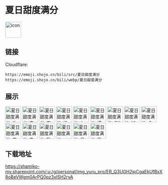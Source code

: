 # 夏日甜度满分
<img src="https://emoji.shojo.cn/bili/src/夏日甜度满分/icon.png" width="50" height="50" alt="icon">

## 链接
Cloudflare:
```
https://emoji.shojo.cn/bili/src/夏日甜度满分
https://emoji.shojo.cn/bili/webp/夏日甜度满分
```
## 展示
<img src="https://emoji.shojo.cn/bili/src/夏日甜度满分/夏日甜度满分-收到.png" width="50" height="50" alt="夏日甜度满分-收到">
<img src="https://emoji.shojo.cn/bili/src/夏日甜度满分/夏日甜度满分-来杯美式.png" width="50" height="50" alt="夏日甜度满分-来杯美式">
<img src="https://emoji.shojo.cn/bili/src/夏日甜度满分/夏日甜度满分-来杯拿铁.png" width="50" height="50" alt="夏日甜度满分-来杯拿铁">
<img src="https://emoji.shojo.cn/bili/src/夏日甜度满分/夏日甜度满分-奶茶续命.png" width="50" height="50" alt="夏日甜度满分-奶茶续命">
<img src="https://emoji.shojo.cn/bili/src/夏日甜度满分/夏日甜度满分-友谊干杯.png" width="50" height="50" alt="夏日甜度满分-友谊干杯">
<img src="https://emoji.shojo.cn/bili/src/夏日甜度满分/夏日甜度满分-摸鱼.png" width="50" height="50" alt="夏日甜度满分-摸鱼">
<img src="https://emoji.shojo.cn/bili/src/夏日甜度满分/夏日甜度满分-OK.png" width="50" height="50" alt="夏日甜度满分-OK">
<img src="https://emoji.shojo.cn/bili/src/夏日甜度满分/夏日甜度满分-加冰.png" width="50" height="50" alt="夏日甜度满分-加冰">
<img src="https://emoji.shojo.cn/bili/src/夏日甜度满分/夏日甜度满分-全糖.png" width="50" height="50" alt="夏日甜度满分-全糖">
<img src="https://emoji.shojo.cn/bili/src/夏日甜度满分/夏日甜度满分-去冰.png" width="50" height="50" alt="夏日甜度满分-去冰">
<img src="https://emoji.shojo.cn/bili/src/夏日甜度满分/夏日甜度满分-去糖.png" width="50" height="50" alt="夏日甜度满分-去糖">
<img src="https://emoji.shojo.cn/bili/src/夏日甜度满分/夏日甜度满分-我喝两杯.png" width="50" height="50" alt="夏日甜度满分-我喝两杯">
<img src="https://emoji.shojo.cn/bili/src/夏日甜度满分/夏日甜度满分-CHU.png" width="50" height="50" alt="夏日甜度满分-CHU">
<img src="https://emoji.shojo.cn/bili/src/夏日甜度满分/夏日甜度满分-早安.png" width="50" height="50" alt="夏日甜度满分-早安">
<img src="https://emoji.shojo.cn/bili/src/夏日甜度满分/夏日甜度满分-晚安.png" width="50" height="50" alt="夏日甜度满分-晚安">

## 下载地址

https://shamiko-my.sharepoint.com/:u:/g/personal/img_yuru_pro/ER_Q3UGH2jpCgaEkUfBxX8oBeVWgm0ArPQ0pz3xISH2ryA